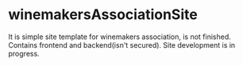 # winemakersAssociationSite
It is simple site template for winemakers association, is not finished. Contains frontend and backend(isn't secured). 
Site development is in progress.
